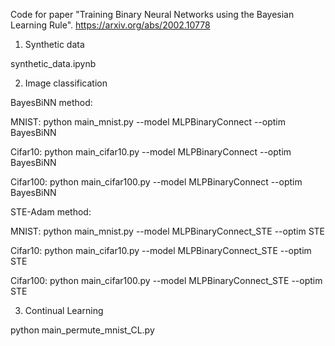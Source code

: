Code for paper "Training Binary Neural Networks using the Bayesian Learning Rule". https://arxiv.org/abs/2002.10778


1. Synthetic data

synthetic_data.ipynb

2. Image classification

 BayesBiNN method: 
 
 MNIST: python main_mnist.py --model MLPBinaryConnect --optim BayesBiNN
 
 Cifar10: python main_cifar10.py --model MLPBinaryConnect --optim BayesBiNN
 
 Cifar100: python main_cifar100.py --model MLPBinaryConnect --optim BayesBiNN
 
 STE-Adam method: 
 
 MNIST: python main_mnist.py --model MLPBinaryConnect_STE --optim STE
 
 Cifar10: python main_cifar10.py --model MLPBinaryConnect_STE --optim STE
 
 Cifar100: python main_cifar100.py --model MLPBinaryConnect_STE --optim STE
 
 
 
3. Continual Learning

python main_permute_mnist_CL.py

